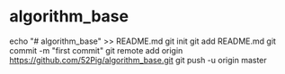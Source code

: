 # algorithm_base

echo "# algorithm_base" >> README.md
git init
git add README.md
git commit -m "first commit"
git remote add origin https://github.com/52Pig/algorithm_base.git
git push -u origin master






